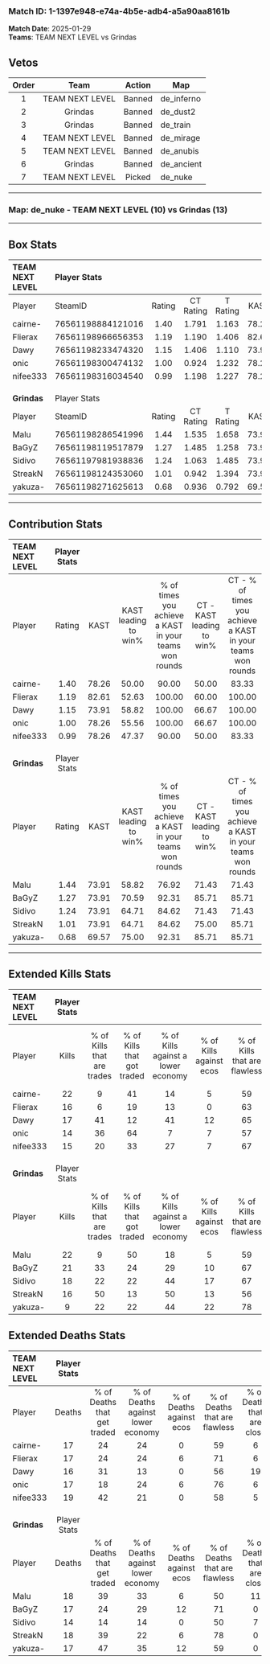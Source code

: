 ### Match ID: 1-1397e948-e74a-4b5e-adb4-a5a90aa8161b  
**Match Date**: 2025-01-29  
**Teams**: TEAM NEXT LEVEL vs Grindas  

## Vetos  

| Order | Team | Action | Map |
| :---: | :--: | :----: | --- |
| 1 | TEAM NEXT LEVEL | Banned | de_inferno |
| 2 | Grindas | Banned | de_dust2 |
| 3 | Grindas | Banned | de_train |
| 4 | TEAM NEXT LEVEL | Banned | de_mirage |
| 5 | TEAM NEXT LEVEL | Banned | de_anubis |
| 6 | Grindas | Banned | de_ancient |
| 7 | TEAM NEXT LEVEL | Picked | de_nuke |

---  

### **Map**: de_nuke - TEAM NEXT LEVEL (10) vs Grindas (13)  
---  

## Box Stats  

| **TEAM NEXT LEVEL** | Player Stats      |        |           |          |       |       |       |         |        |      |     |
| :- | :- | :-: | :-: | :-: | :-: | :-: | :-: | :-: | :-: | :-: | :-: |
| Player              | SteamID           | Rating | CT Rating | T Rating | KAST  |  ADR  | Kills | Assists | Deaths | K/D  | HS% |
| cairne-             | 76561198884121016 |  1.40  |   1.791   |  1.163   | 78.26 | 98.0  |  22   |    4    |   17   | 1.29 | 36  |
| Flierax             | 76561198966656353 |  1.19  |   1.190   |  1.406   | 82.61 | 86.0  |  16   |   10    |   17   | 0.94 | 31  |
| Dawy                | 76561198233474320 |  1.15  |   1.406   |  1.110   | 73.91 | 79.3  |  17   |    6    |   16   | 1.06 | 29  |
| onic                | 76561198300474132 |  1.00  |   0.924   |  1.232   | 78.26 | 62.8  |  14   |    7    |   17   | 0.82 | 50  |
| nifee333            | 76561198316034540 |  0.99  |   1.198   |  1.227   | 78.26 | 65.9  |  15   |    6    |   19   | 0.79 | 60  |
|                     |                   |        |           |          |       |       |       |         |        |      |     |
|                     |                   |        |           |          |       |       |       |         |        |      |     |
|                     |                   |        |           |          |       |       |       |         |        |      |     |
| **Grindas**         | Player Stats      |        |           |          |       |       |       |         |        |      |     |
| Player              | SteamID           | Rating | CT Rating | T Rating | KAST  |  ADR  | Kills | Assists | Deaths | K/D  | HS% |
| Malu                | 76561198286541996 |  1.44  |   1.535   |  1.658   | 73.91 | 121.0 |  22   |    9    |   18   | 1.22 | 36  |
| BaGyZ               | 76561198119517879 |  1.27  |   1.485   |  1.258   | 73.91 | 82.2  |  21   |    3    |   17   | 1.24 | 23  |
| Sidivo              | 76561197981938836 |  1.24  |   1.063   |  1.485   | 73.91 | 84.6  |  18   |    3    |   14   | 1.29 | 77  |
| StreakN             | 76561198124353060 |  1.01  |   0.942   |  1.394   | 73.91 | 64.4  |  16   |    4    |   18   | 0.89 | 37  |
| yakuza-             | 76561198271625613 |  0.68  |   0.936   |  0.792   | 69.57 | 43.8  |   9   |    5    |   17   | 0.53 | 77  |
---  

## Contribution Stats  

| **TEAM NEXT LEVEL** | Player Stats |       |                      |                                                        |                           |                                                             |                          |                                                            |
| :- | :-: | :-: | :-: | :-: | :-: | :-: | :-: | :-: |
| Player              |    Rating    | KAST  | KAST leading to win% | % of times you achieve a KAST in your teams won rounds | CT - KAST leading to win% | CT - % of times you achieve a KAST in your teams won rounds | T - KAST leading to win% | T - % of times you achieve a KAST in your teams won rounds |
| cairne-             |     1.40     | 78.26 |        50.00         |                         90.00                          |           50.00           |                            83.33                            |          50.00           |                           100.00                           |
| Flierax             |     1.19     | 82.61 |        52.63         |                         100.00                         |           60.00           |                           100.00                            |          44.44           |                           100.00                           |
| Dawy                |     1.15     | 73.91 |        58.82         |                         100.00                         |           66.67           |                           100.00                            |          50.00           |                           100.00                           |
| onic                |     1.00     | 78.26 |        55.56         |                         100.00                         |           66.67           |                           100.00                            |          44.44           |                           100.00                           |
| nifee333            |     0.99     | 78.26 |        47.37         |                         90.00                          |           50.00           |                            83.33                            |          44.44           |                           100.00                           |
|                     |              |       |                      |                                                        |                           |                                                             |                          |                                                            |
|                     |              |       |                      |                                                        |                           |                                                             |                          |                                                            |
|                     |              |       |                      |                                                        |                           |                                                             |                          |                                                            |
| **Grindas**         | Player Stats |       |                      |                                                        |                           |                                                             |                          |                                                            |
| Player              |    Rating    | KAST  | KAST leading to win% | % of times you achieve a KAST in your teams won rounds | CT - KAST leading to win% | CT - % of times you achieve a KAST in your teams won rounds | T - KAST leading to win% | T - % of times you achieve a KAST in your teams won rounds |
| Malu                |     1.44     | 73.91 |        58.82         |                         76.92                          |           71.43           |                            71.43                            |          50.00           |                           83.33                            |
| BaGyZ               |     1.27     | 73.91 |        70.59         |                         92.31                          |           85.71           |                            85.71                            |          60.00           |                           100.00                           |
| Sidivo              |     1.24     | 73.91 |        64.71         |                         84.62                          |           71.43           |                            71.43                            |          60.00           |                           100.00                           |
| StreakN             |     1.01     | 73.91 |        64.71         |                         84.62                          |           75.00           |                            85.71                            |          55.56           |                           83.33                            |
| yakuza-             |     0.68     | 69.57 |        75.00         |                         92.31                          |           85.71           |                            85.71                            |          66.67           |                           100.00                           |
---  

## Extended Kills Stats  

| **TEAM NEXT LEVEL** | Player Stats |                            |                            |                                    |                         |                              |                                 |                                       |                    |           |
| :- | :-: | :-: | :-: | :-: | :-: | :-: | :-: | :-: | :-: | :-: |
| Player              |    Kills     | % of Kills that are trades | % of Kills that got traded | % of Kills against a lower economy | % of Kills against ecos | % of Kills that are flawless | % of Kills that are close duels | % of Kills that are assisted by flash | Pistol Round Kills | AWP Kills |
| cairne-             |      22      |             9              |             41             |                 14                 |            5            |              59              |                0                |                  18                   |         1          |     3     |
| Flierax             |      16      |             6              |             19             |                 13                 |            0            |              63              |                0                |                   0                   |         3          |     2     |
| Dawy                |      17      |             41             |             12             |                 41                 |           12            |              65              |                6                |                  12                   |         0          |     0     |
| onic                |      14      |             36             |             64             |                 7                  |            7            |              57              |                7                |                   7                   |         2          |     2     |
| nifee333            |      15      |             20             |             33             |                 27                 |            7            |              67              |                7                |                   0                   |         0          |     0     |
|                     |              |                            |                            |                                    |                         |                              |                                 |                                       |                    |           |
|                     |              |                            |                            |                                    |                         |                              |                                 |                                       |                    |           |
|                     |              |                            |                            |                                    |                         |                              |                                 |                                       |                    |           |
| **Grindas**         | Player Stats |                            |                            |                                    |                         |                              |                                 |                                       |                    |           |
| Player              |    Kills     | % of Kills that are trades | % of Kills that got traded | % of Kills against a lower economy | % of Kills against ecos | % of Kills that are flawless | % of Kills that are close duels | % of Kills that are assisted by flash | Pistol Round Kills | AWP Kills |
| Malu                |      22      |             9              |             50             |                 18                 |            5            |              59              |                5                |                   0                   |         0          |     2     |
| BaGyZ               |      21      |             33             |             24             |                 29                 |           10            |              67              |                0                |                   0                   |         9          |     0     |
| Sidivo              |      18      |             22             |             22             |                 44                 |           17            |              67              |               17                |                   6                   |         0          |     4     |
| StreakN             |      16      |             50             |             13             |                 50                 |           13            |              56              |               19                |                   6                   |         0          |     0     |
| yakuza-             |      9       |             22             |             22             |                 44                 |           22            |              78              |                0                |                   0                   |         0          |     1     |
## Extended Deaths Stats  

| **TEAM NEXT LEVEL** | Player Stats |                             |                                   |                          |                               |                            |                           |               |
| :- | :-: | :-: | :-: | :-: | :-: | :-: | :-: | :-: |
| Player              |    Deaths    | % of Deaths that get traded | % of Deaths against lower economy | % of Deaths against ecos | % of Deaths that are flawless | % of Deaths that are close | % of Deaths while blinded | Deaths to AWP |
| cairne-             |      17      |             24              |                24                 |            0             |              59               |             6              |             0             |       3       |
| Flierax             |      17      |             24              |                24                 |            6             |              71               |             6              |             6             |       2       |
| Dawy                |      16      |             31              |                13                 |            0             |              56               |             19             |             0             |       0       |
| onic                |      17      |             18              |                24                 |            6             |              76               |             6              |             6             |       2       |
| nifee333            |      19      |             42              |                21                 |            0             |              58               |             5              |             0             |       2       |
|                     |              |                             |                                   |                          |                               |                            |                           |               |
|                     |              |                             |                                   |                          |                               |                            |                           |               |
|                     |              |                             |                                   |                          |                               |                            |                           |               |
| **Grindas**         | Player Stats |                             |                                   |                          |                               |                            |                           |               |
| Player              |    Deaths    | % of Deaths that get traded | % of Deaths against lower economy | % of Deaths against ecos | % of Deaths that are flawless | % of Deaths that are close | % of Deaths while blinded | Deaths to AWP |
| Malu                |      18      |             39              |                33                 |            6             |              50               |             11             |            17             |       2       |
| BaGyZ               |      17      |             24              |                29                 |            12            |              71               |             0              |             0             |       0       |
| Sidivo              |      14      |             14              |                14                 |            0             |              50               |             7              |             7             |       1       |
| StreakN             |      18      |             39              |                22                 |            6             |              78               |             0              |             6             |       2       |
| yakuza-             |      17      |             47              |                35                 |            12            |              59               |             0              |            12             |       1       |
